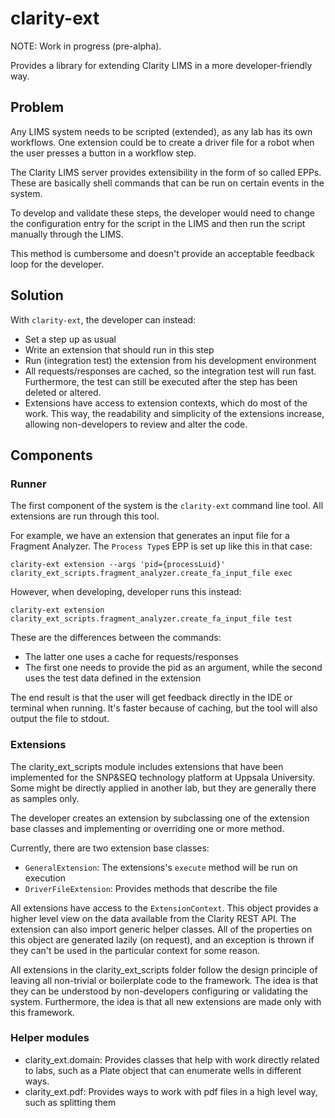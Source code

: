 # clarity-ext
NOTE: Work in progress (pre-alpha).

Provides a library for extending Clarity LIMS in a more developer-friendly way.

## Problem 
Any LIMS system needs to be scripted (extended), as any lab has its own workflows. One extension could
be to create a driver file for a robot when the user presses a button in a workflow step.

The Clarity LIMS server provides extensibility in the form of so called EPPs. These are basically
shell commands that can be run on certain events in the system.

To develop and validate these steps, the developer would need to change the configuration entry for the
script in the LIMS and then run the script manually through the LIMS.

This method is cumbersome and doesn't provide an acceptable feedback loop for the developer.

## Solution
With `clarity-ext`, the developer can instead:
  * Set a step up as usual
  * Write an extension that should run in this step
  * Run (integration test) the extension from his development environment
  * All requests/responses are cached, so the integration test will run fast. Furthermore, the test
    can still be executed after the step has been deleted or altered. 
  * Extensions have access to extension contexts, which do most of the work. This way, the readability 
    and simplicity of the extensions increase, allowing non-developers to review and alter the code.

## Components
### Runner
The first component of the system is the `clarity-ext` command line tool. All extensions are run through this tool.

For example, we have an extension that generates an input file for a Fragment Analyzer.
The `Process Type`s  EPP is set up like this in that case:
```
clarity-ext extension --args 'pid={processLuid}' clarity_ext_scripts.fragment_analyzer.create_fa_input_file exec
```

However, when developing, developer runs this instead:
```
clarity-ext extension clarity_ext_scripts.fragment_analyzer.create_fa_input_file test
```

These are the differences between the commands:
  * The latter one uses a cache for requests/responses
  * The first one needs to provide the pid as an argument, while the second uses the test data defined in the extension

The end result is that the user will get feedback directly in the IDE or terminal when running. It's faster because of
caching, but the tool will also output the file to stdout.

### Extensions
The clarity_ext_scripts module includes extensions that have been implemented for the SNP&SEQ technology platform at
Uppsala University. Some might be directly applied in another lab, but they are generally there as samples only.

The developer creates an extension by subclassing one of the extension base classes and implementing or overriding
one or more method.

Currently, there are two extension base classes:
  * `GeneralExtension`: The extensions's `execute` method will be run on execution
  * `DriverFileExtension`: Provides methods that describe the file

All extensions have access to the `ExtensionContext`. This object provides a higher level view on the data available
from the Clarity REST API. The extension can also import generic helper classes. All of the properties on this
object are generated lazily (on request), and an exception is thrown if they can't be used in the particular context
for some reason.

All extensions in the clarity_ext_scripts folder follow the design principle of leaving all non-trivial or boilerplate
code to the framework. The idea is that they can be understood by non-developers configuring or validating the system.
Furthermore, the idea is that all new extensions are made only with this framework.

### Helper modules
* clarity_ext.domain: Provides classes that help with work directly related to labs, such as a Plate object that
  can enumerate wells in different ways.
* clarity_ext.pdf: Provides ways to work with pdf files in a high level way, such as splitting them
